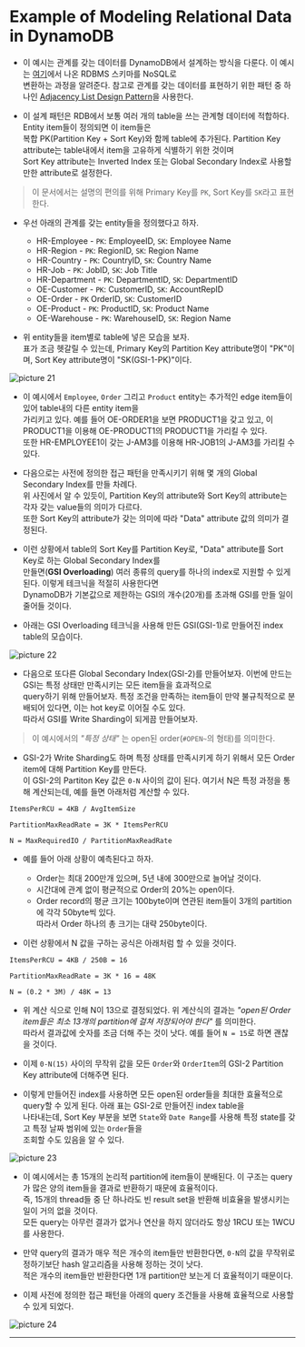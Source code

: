 # Example of Modeling Relational Data in DynamoDB

- 이 예시는 관계를 갖는 데이터를 DynamoDB에서 설계하는 방식을 다룬다. 이 예시는 [여기](https://github.com/sang-w0o/Study/tree/master/AWS/DevOps/DynamoDB/Best%20Practices/6.%20Relational%20Modeling)에서 나온 RDBMS 스키마를 NoSQL로  
  변환하는 과정을 알려준다. 참고로 관계를 갖는 데이터를 표현하기 위한 패턴 중 하나인 [Adjacency List Design Pattern](https://github.com/sang-w0o/Study/tree/master/AWS/DevOps/DynamoDB/Best%20Practices/5.%20Many-to-Many%20Relationships#adjacency-list-design-patern)을 사용한다.

- 이 설계 패턴은 RDB에서 보통 여러 개의 table을 쓰는 관계형 데이터에 적합하다. Entity item들이 정의되면 이 item들은  
  복합 PK(Partition Key + Sort Key)와 함께 table에 추가된다. Partition Key attribute는 table내에서 item을 고유하게 식별하기 위한 것이며  
  Sort Key attribute는 Inverted Index 또는 Global Secondary Index로 사용할만한 attribute로 설정한다.

> 이 문서에서는 설명의 편의를 위해 Primary Key를 `PK`, Sort Key를 `SK`라고 표현한다.

- 우선 아래의 관계를 갖는 entity들을 정의했다고 하자.

  - HR-Employee - `PK`: EmployeeID, `SK`: Employee Name
  - HR-Region - `PK`: RegionID, `SK`: Region Name
  - HR-Country - `PK`: CountryID, `SK`: Country Name
  - HR-Job - `PK`: JobID, `SK`: Job Title
  - HR-Department - `PK`: DepartmentID, `SK`: DepartmentID
  - OE-Customer - `PK`: CustomerID, `SK`: AccountRepID
  - OE-Order - `PK` OrderID, `SK`: CustomerID
  - OE-Product - `PK`: ProductID, `SK`: Product Name
  - OE-Warehouse - `PK`: WarehouseID, `SK`: Region Name

- 위 entity들을 item별로 table에 넣은 모습을 보자.  
  표가 조금 헷갈릴 수 있는데, Primary Key의 Partition Key attribute명이 "PK"이며, Sort Key attribute명이 "SK(GSI-1-PK)"이다.

![picture 21](/images/DYNAMODB_RELATIONAL_MODELING_EXAMPLE_1.png)

- 이 예시에서 `Employee`, `Order` 그리고 `Product` entity는 추가적인 edge item들이 있어 table내의 다른 entity item을  
  가리키고 있다. 예를 들어 OE-ORDER1을 보면 PRODUCT1을 갖고 있고, 이 PRODUCT1을 이용해 OE-PRODUCT1의 PRODUCT1을 가리킬 수 있다.  
  또한 HR-EMPLOYEE1이 갖는 J-AM3를 이용해 HR-JOB1의 J-AM3를 가리킬 수 있다.

- 다음으로는 사전에 정의한 접근 패턴을 만족시키기 위해 몇 개의 Global Secondary Index를 만들 차례다.  
  위 사진에서 알 수 있듯이, Partition Key의 attribute와 Sort Key의 attribute는 각자 갖는 value들의 의미가 다르다.  
  또한 Sort Key의 attribute가 갖는 의미에 따라 "Data" attribute 값의 의미가 결정된다.

- 이런 상황에서 table의 Sort Key를 Partition Key로, "Data" attribute를 Sort Key로 하는 Global Secondary Index를  
  만들면(**GSI Overloading**) 여러 종류의 query를 하나의 index로 지원할 수 있게 된다. 이렇게 테크닉을 적절히 사용한다면  
  DynamoDB가 기본값으로 제한하는 GSI의 개수(20개)를 초과해 GSI를 만들 일이 줄어들 것이다.

- 아래는 GSI Overloading 테크닉을 사용해 만든 GSI(GSI-1)로 만들어진 index table의 모습이다.

![picture 22](/images/DYNAMODB_RELATIONAL_MODELING_EXAMPLE_2.png)

- 다음으로 또다른 Global Secondary Index(GSI-2)를 만들어보자. 이번에 만드는 GSI는 특정 상태만 만족시키는 모든 item들을 효과적으로  
  query하기 위해 만들어보자. 특정 조건을 만족하는 item들이 만약 불규칙적으로 분배되어 있다면, 이는 hot key로 이어질 수도 있다.  
  따라서 GSI를 Write Sharding이 되게끔 만들어보자.

> 이 예시에서의 _"특정 상태"_ 는 open된 order(`#OPEN~`의 형태)를 의미한다.

- GSI-2가 Write Sharding도 하며 특정 상태를 만족시키게 하기 위해서 모든 Order item에 대해 Partition Key를 만든다.  
  이 GSI-2의 Partiton Key 값은 `0-N` 사이의 값이 된다. 여기서 N은 특정 과정을 통해 계산되는데, 예를 들면 아래처럼 계산할 수 있다.

```
ItemsPerRCU = 4KB / AvgItemSize

PartitionMaxReadRate = 3K * ItemsPerRCU

N = MaxRequiredIO / PartitionMaxReadRate
```

- 예를 들어 아래 상황이 예측된다고 하자.

  - Order는 최대 200만개 있으며, 5년 내에 300만으로 늘어날 것이다.
  - 시간대에 관계 없이 평균적으로 Order의 20%는 open이다.
  - Order record의 평균 크기는 100byte이며 연관된 item들이 3개의 partition에 각각 50byte씩 있다.  
    따라서 Order 하나의 총 크기는 대략 250byte이다.

- 이런 상황에서 N 값을 구하는 공식은 아래처럼 할 수 있을 것이다.

```
ItemsPerRCU = 4KB / 250B = 16

PartitionMaxReadRate = 3K * 16 = 48K

N = (0.2 * 3M) / 48K = 13
```

- 위 계산 식으로 인해 N이 13으로 결정되었다. 위 계산식의 결과는 _"open된 Order item들은 최소 13개의 partition에 걸쳐 저장되어야 한다"_ 를 의미한다.  
  따라서 결과값에 숫자를 조금 더해 주는 것이 낫다. 예를 들어 `N = 15`로 하면 괜찮을 것이다.

- 이제 `0-N(15)` 사이의 무작위 값을 모든 `Order`와 `OrderItem`의 GSI-2 Partition Key attribute에 더해주면 된다.

- 이렇게 만들어진 index를 사용하면 모든 open된 order들을 최대한 효율적으로 query할 수 있게 된다. 아래 표는 GSI-2로 만들어진 index table을  
  나타내는데, Sort Key 부분을 보면 `State`와 `Date Range`를 사용해 특정 state를 갖고 특정 날짜 범위에 있는 `Order`들을  
  조회할 수도 있음을 알 수 있다.

![picture 23](/images/DYNAMODB_RELATIONAL_MODELING_EXAMPLE_3.png)

- 이 예시에서는 총 15개의 논리적 partition에 item들이 분배된다. 이 구조는 query가 많은 양의 item들을 결과로 반환하기 때문에 효율적이다.  
  즉, 15개의 thread들 중 단 하나라도 빈 result set을 반환해 비효율을 발생시키는 일이 거의 없을 것이다.  
  모든 query는 아무런 결과가 없거나 연산을 하지 않더라도 항상 1RCU 또는 1WCU를 사용한다.

- 만약 query의 결과가 매우 적은 개수의 item들만 반환한다면, `0-N`의 값을 무작위로 정하기보단 hash 알고리즘을 사용해 정하는 것이 낫다.  
  적은 개수의 item들만 반환한다면 1개 partition만 보는게 더 효율적이기 때문이다.

- 이제 사전에 정의한 접근 패턴을 아래의 query 조건들을 사용해 효율적으로 사용할 수 있게 되었다.

![picture 24](/images/DYNAMODB_RELATIONAL_MODELING_EXAMPLE_4.png)

---
